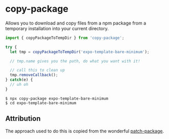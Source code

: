 # copy-package

Allows you to download and copy files from a npm package from a temporary installation into your current directory.

```js
import { copyPackageToTempDir } from 'copy-package';

try {
  let tmp = copyPackageToTempDir('expo-template-bare-minimum');

  // tmp.name gives you the path, do what you want with it!

  // call this to clean up
  tmp.removeCallback();
} catch(e) {
  // uh oh
}
```

```
$ npx copy-package expo-template-bare-minimum
$ cd expo-template-bare-minimum
```

## Attribution

The approach used to do this is copied from the wonderful [patch-package](https://github.com/ds300/patch-package).
